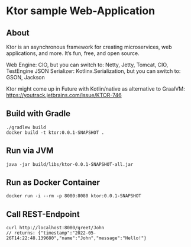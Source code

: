 # Ktor sample Web-Application

## About
Ktor is an asynchronous framework for creating microservices, web applications, and more. It’s fun, free, and open source.

Web Engine: CIO, but you can switch to: Netty, Jetty, Tomcat, CIO, TestEngine
JSON Serializer: Kotlinx.Serialization, but you can switch to: GSON, Jackson

Ktor might come up in Future with Kotlin/native as alternative to GraalVM: https://youtrack.jetbrains.com/issue/KTOR-746

## Build with Gradle
```
./gradlew build
docker build -t ktor:0.0.1-SNAPSHOT .
```
## Run via JVM
```
java -jar build/libs/ktor-0.0.1-SNAPSHOT-all.jar
```

## Run as Docker Container
```
docker run -i --rm -p 8080:8080 ktor:0.0.1-SNAPSHOT
```

## Call REST-Endpoint
```
curl http://localhost:8080/greet/John
// returns: {"timestamp":"2022-05-26T14:22:48.139680","name":"John","message":"Hello!"}
```